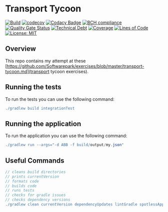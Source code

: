 # Transport Tycoon

[![Build](https://github.com/michaelruocco/transport-tycoon/workflows/pipeline/badge.svg)](https://github.com/michaelruocco/transport-tycoon/actions)
[![codecov](https://codecov.io/gh/michaelruocco/transport-tycoon/branch/master/graph/badge.svg?token=FWDNP534O7)](https://codecov.io/gh/michaelruocco/transport-tycoon)
[![Codacy Badge](https://app.codacy.com/project/badge/Grade/272889cf707b4dcb90bf451392530794)](https://www.codacy.com/gh/michaelruocco/transport-tycoon/dashboard?utm_source=github.com&amp;utm_medium=referral&amp;utm_content=michaelruocco/transport-tycoon&amp;utm_campaign=Badge_Grade)
[![BCH compliance](https://bettercodehub.com/edge/badge/michaelruocco/transport-tycoon?branch=master)](https://bettercodehub.com/)
[![Quality Gate Status](https://sonarcloud.io/api/project_badges/measure?project=michaelruocco_transport-tycoon&metric=alert_status)](https://sonarcloud.io/dashboard?id=michaelruocco_transport-tycoon)
[![Technical Debt](https://sonarcloud.io/api/project_badges/measure?project=michaelruocco_transport-tycoon&metric=sqale_index)](https://sonarcloud.io/dashboard?id=michaelruocco_transport-tycoon)
[![Coverage](https://sonarcloud.io/api/project_badges/measure?project=michaelruocco_transport-tycoon&metric=coverage)](https://sonarcloud.io/dashboard?id=michaelruocco_transport-tycoon)
[![Lines of Code](https://sonarcloud.io/api/project_badges/measure?project=michaelruocco_transport-tycoon&metric=ncloc)](https://sonarcloud.io/dashboard?id=michaelruocco_transport-tycoon)
[![License: MIT](https://img.shields.io/badge/License-MIT-yellow.svg)](https://opensource.org/licenses/MIT)

## Overview

This repo contains my attempt at these
[https://github.com/Softwarepark/exercises/blob/master/transport-tycoon.md](transport tycoon exercises).

## Running the tests

To run the tests you can use the following command:

```gradle
./gradlew build integrationTest
```


## Running the application

To run the application you can use the following command:

```gradle
./gradlew run --args="-d ABB -f build/output/my.json"
```

## Useful Commands

```gradle
// cleans build directories
// prints currentVersion
// formats code
// builds code
// runs tests
// checks for gradle issues
// checks dependency versions
./gradlew clean currentVersion dependencyUpdates lintGradle spotlessApply build integrationTest
```